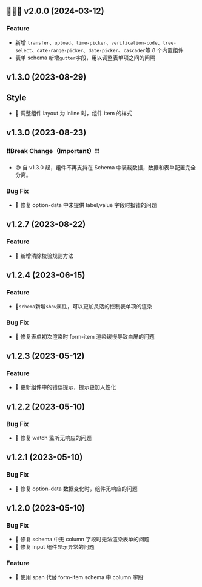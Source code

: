 ## 🎊🎊🎊 v2.0.0 (2024-03-12)

### Feature

- 新增 `transfer`、`upload`、`time-picker`、`verification-code`、`tree-select`、`date-range-picker`、`date-picker`、`cascader`等 8 个内置组件
- 表单 schema 新增`gutter`字段，用以调整表单项之间的间隔

## v1.3.0 (2023-08-29)

## Style

- 🌼 调整组件 layout 为 inline 时，组件 item 的样式

## v1.3.0 (2023-08-23)

### ❗❗Break Change（Important）❗❗

- 😅 自 v1.3.0 起，组件不再支持在 Schema 中装载数据，数据和表单配置完全分离。

### Bug Fix

- 🐛 修复 option-data 中未提供 label,value 字段时报错的问题

## v1.2.7 (2023-08-22)

### Feature

- 🍬 新增清除校验规则方法

## v1.2.4 (2023-06-15)

### Feature

- 🍬`schema`新增`show`属性，可以更加灵活的控制表单项的渲染

### Bug Fix

- 🐛 修复表单初次渲染时 form-item 渲染缓慢导致白屏的问题

## v1.2.3 (2023-05-12)

### Feature

- 🍬 更新组件中的错误提示，提示更加人性化

## v1.2.2 (2023-05-10)

### Bug Fix

- 🐛 修复 watch 监听无响应的问题

## v1.2.1 (2023-05-10)

### Bug Fix

- 🐛 修复 option-data 数据变化时，组件无响应的问题

## v1.2.0 (2023-05-10)

### Bug Fix

- 🐛 修复 schema 中无 column 字段时无法渲染表单的问题
- 🐛 修复 input 组件显示异常的问题

### Feature

- 🍬 使用 span 代替 form-item schema 中 column 字段
